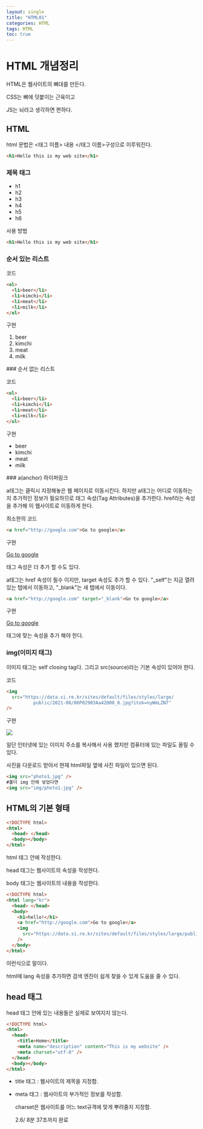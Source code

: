 ```yaml
---
layout: single
title: "HTML01"
categories: HTML
tags: HTML
toc: true
---
```


# HTML 개념정리

HTML은 웹사이트의 뼈대를 만든다.

CSS는 뼈에 덧붙이는 근육이고

JS는 뇌라고 생각하면 편하다.

## HTML

html 문법은 &#60;태그 이름&#62; 내용 &#60;/태그 이름&#62;구성으로 이루워진다.

```html
<h1>Hello this is my web site</h1>
```

### 제목 태그

- h1
- h2
- h3
- h4
- h5
- h6

사용 방법

```html
<h1>Hello this is my web site</h1>
```

### 순서 있는 리스트

코드

```html
<ol>
  <li>beer</li>
  <li>kimchi</li>
  <li>meat</li>
  <li>milk</li>
</ol>
```

구현

<ol>
  <li>beer</li>
  <li>kimchi</li>
  <li>meat</li>
  <li>milk</li>
</ol>
### 순서 없는 리스트

코드

```html
<ul>
  <li>beer</li>
  <li>kimchi</li>
  <li>meat</li>
  <li>milk</li>
</ul>
```

구현

<ul>
  <li>beer</li>
  <li>kimchi</li>
  <li>meat</li>
  <li>milk</li>
</ul>
### a(anchor) 하이퍼링크

a태그는 클릭시 지정해놓은 웹 페이지로 이동시킨다. 하지만 a태그는 어디로 이동하는지 추가적인 정보가 필요하므로 태그 속성(Tag Attributes)을 추가한다. href라는 속성을 추가해 이 웹사이트로 이동하게 한다.

최소한의 코드

```html
<a href="http://google.com">Go to google</a>
```

구현

<a href="http://google.com">Go to google</a>

태그 속성은 더 추가 할 수도 있다.

a태그는 href 속성이 필수 이지만, target 속성도 추가 할 수 있다. "\_self"는 지금 열려있는 탭에서 이동하고, "\_blank"는 새 탭에서 이동이다.

```html
<a href="http://google.com" target="_blank">Go to google</a>
```

구현

<a href= "http://google.com" target="_blank">Go to google</a>

태그에 맞는 속성을 추가 해야 한다.

### img(이미지 태그)

이미지 태그는 self closing tag다. 그리고 src(source)라는 기본 속성이 있어야 한다.

코드

```html
<img
  src="https://data.si.re.kr/sites/default/files/styles/large/
          public/2021-06/06P02903Aa42000_0.jpg?itok=nyWmLZN7"
/>
```

구현

<img src="https://data.si.re.kr/sites/default/files/styles/large/public/2021-06/06P02903Aa42000_0.jpg?itok=nyWmLZN7"/>

일단 인터넷에 있는 이미지 주소를 복사해서 사용 했지만 컴퓨터에 있는 파일도 올릴 수 있다.

사진을 다운로드 받아서 현재 html파일 옆에 사진 파일이 있으면 된다.

```html
<img src="photo1.jpg" />
#폴더 img 안에 넣었다면
<img src="img/photo1.jpg" />
```

## HTML의 기본 형태

```html
<!DOCTYPE html>
<html>
  <head> </head>
  <body></body>
</html>
```

html 태그 안에 작성한다.

head 태그는 웹사이트의 속성을 작성한다.

body 태그는 웹사이트의 내용을 작성한다.

```html
<!DOCTYPE html>
<html lang="kr">
  <head> </head>
  <body>
    <h1>hello!</h1>
    <a href="http://google.com">Go to google</a>
    <img
      src="https://data.si.re.kr/sites/default/files/styles/large/public/2021-06/06P02903Aa42000_0.jpg?itok=nyWmLZN7"
    />
  </body>
</html>
```

이런식으로 말이다.

html에 lang 속성을 추가하면 검색 엔진이 쉽게 찾을 수 있게 도움을 줄 수 있다.

## head 태그

head 태그 안에 있는 내용들은 실제로 보여지지 않는다.

```html
<!DOCTYPE html>
<html>
  <head>
    <title>Home</title>
    <meta name="description" content="This is my website" />
    <meta charset="utf-8" />
  </head>
  <body></body>
</html>
```

- title 태그 : 웹사이트의 제목을 지정함.

- meta 태그 : 웹사이트의 부가적인 정보를 작성함.

  charset은 웹사이트를 어느 text규격에 맞게 뿌려줄지 지정함.

  2.6/ 8분 37초까지 완료
